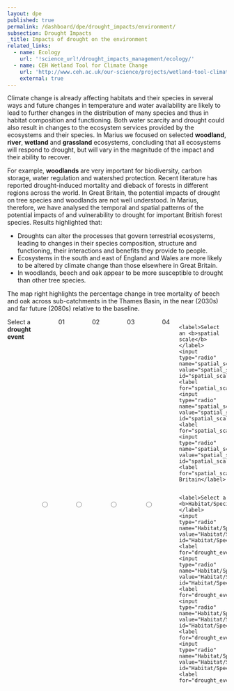 ```yaml
---
layout: dpe
published: true
permalink: /dashboard/dpe/drought_impacts/environment/
subsection: Drought Impacts
_title: Impacts of drought on the environment
related_links:
  - name: Ecology
    url: '!science_url!/drought_impacts_management/ecology/'
  - name: CEH Wetland Tool for Climate Change
    url: 'http://www.ceh.ac.uk/our-science/projects/wetland-tool-climate-change'
    external: true
---
```

Climate change is already affecting habitats and their species in several ways and future changes in temperature and water availability are likely to lead to further changes in the distribution of many species and thus in habitat composition and functioning. Both water scarcity and drought could also result in changes to the ecosystem services provided by the ecosystems and their species. In Marius we focused on selected **woodland**, **river**, **wetland** and **grassland** ecosystems, concluding that all ecosystems will respond to drought, but will vary in the magnitude of the impact and their ability to recover.

For example, **woodlands** are very important for biodiversity, carbon storage, water regulation and watershed protection. Recent literature has reported drought-induced mortality and dieback of forests in different regions across the world. In Great Britain, the potential impacts of drought on tree species and woodlands are not well understood. In Marius, therefore, we have analysed the temporal and spatial patterns of the potential impacts of and vulnerability to drought for important British forest species. Results highlighted that:

- Droughts can alter the processes that govern terrestrial ecosystems, leading to changes in their species composition, structure and functioning, their interactions and benefits they provide to people. 
- Ecosystems in the south and east of England and Wales are more likely to be altered by climate change than those elsewhere in Great Britain.
- In woodlands, beech and oak appear to be more susceptible to drought than other tree species.

The map right highlights the percentage change in tree mortality of beech and oak across sub-catchments in the Thames Basin, in the near (2030s) and far future (2080s) relative to the baseline.

<div class="large-6 medium-3 columns">
	<label>Select a <b>drought event</b></label>
	<input type="radio" name="drought_event" value="drought_event_01" id="drought_event_01"><label for="drought_event_01">01</label>
	<input type="radio" name="drought_event" value="drought_event_02" id="drought_event_02"><label for="drought_event_02">02</label>
	<input type="radio" name="drought_event" value="drought_event_03" id="drought_event_03"><label for="drought_event_03">03</label>
	<input type="radio" name="drought_event" value="drought_event_04" id="drought_event_04"><label for="drought_event_04">04</label>

	<label>Select an <b>spatial scale</b></label>
	<input type="radio" name="spatial_scale" value="spatial_scale_thames" id="spatial_scale_thames"><label for="spatial_scale_thames">Thames</label>
	<input type="radio" name="spatial_scale" value="spatial_scale_england" id="spatial_scale_england"><label for="spatial_scale_england">England</label>
	<input type="radio" name="spatial_scale" value="spatial_scale_england" id="spatial_scale_england"><label for="spatial_scale_england">Great Britain</label>
    
    	<label>Select a <b>Habitat/Species</b></label>
	<input type="radio" name="Habitat/Species" value="Habitat/Species_A" id="Habitat/Species_A"><label for="drought_event_01">A</label>
	<input type="radio" name="Habitat/Species" value="Habitat/Species_B" id="Habitat/Species_B"><label for="drought_event_02">B</label>
	<input type="radio" name="Habitat/Species" value="Habitat/Species_C" id="Habitat/Species_C"><label for="drought_event_03">C</label>
	<input type="radio" name="Habitat/Species" value="Habitat/Species_D" id="Habitat/Species_D"><label for="drought_event_04">D</label>

